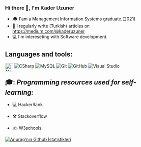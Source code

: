 ### Hi there 👋, I'm Kader Uzuner
* 🎓 I'am a Management Information Systems graduate.(2021)
* 📝 I regularly write (Turkish) articles on https://medium.com/@kaderuzuner
* 💻 I'm intereseting with Software development.



## Languages and tools:
![CSharp](https://img.shields.io/badge/-C%20Sharp-239120?logo=C-sharp&style=flat-square)
![MySQL](https://img.shields.io/badge/-MySql-4479A1?logo=MySQL&style=flat&logoColor=ffffff)
![Git](https://img.shields.io/badge/-Git-%23F05032?style=flat-square&logo=git&logoColor=%23ffffff)
![GitHub](https://img.shields.io/badge/-GitHub-181717?style=flat-square&logo=github)
![Visual Studio](https://img.shields.io/badge/-Visual%20Studio-5C2D91?logo=Visual-Studio&style=flat-square)
<img  align="left" alt="Net" width="26px" src="https://upload.wikimedia.org/wikipedia/commons/thumb/e/ee/.NET_Core_Logo.svg/1200px-.NET_Core_Logo.svg.png"  />


## 🎓: *Programming resources used for self-learning:*

* 💻 HackerRank

* 🛠️ Stackoverflow

* ✍️ W3schools




[![Anurag'nın Github İstatistikleri](https://github-readme-stats.vercel.app/api?username=kaderuzuner)](https://github.com/anuraghazra/github-readme-stats)
